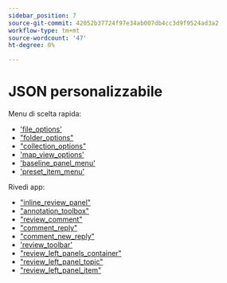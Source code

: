 ```yaml
---
sidebar_position: 7
source-git-commit: 42052b37724f97e34ab007db4cc3d9f9524ad3a2
workflow-type: tm+mt
source-wordcount: '47'
ht-degree: 0%

---
```



# JSON personalizzabile

Menu di scelta rapida:

- [&#39;file_options&#39;](./../../jsons/context_menus/file_options.json)
- [&quot;folder_options&quot;](./../../jsons/context_menus/folder_options.json)
- [&quot;collection_options&quot;](./../../jsons/context_menus/collection_options.json)
- [&#39;map_view_options&#39;](./../../jsons/context_menus/map_view_options.json)
- [&#39;baseline_panel_menu&#39;](./../../jsons/context_menus/baseline_panel_menu.json)
- [&#39;preset_item_menu&#39;](./../../jsons/context_menus/preset_item_menu.json)

Rivedi app:

- [&quot;inline_review_panel&quot;](./../../jsons/review_app/inline_review_panel.json)
- [&quot;annotation_toolbox&quot;](./../../jsons/review_app/annotation_toolbox.json)
- [&quot;review_comment&quot;](./../../jsons/review_app/review_comment.json)
- [&quot;comment_reply&quot;](./../../jsons/review_app/comment_reply.json)
- [&quot;comment_new_reply&quot;](./../../jsons/review_app/comment_new_reply.json)
- [&#39;review_toolbar&#39;](./../../jsons/review_app/review_toolbar.json)
- [&quot;review_left_panels_container&quot;](./../../jsons/review_app/review_left_panels_container.json)
- [&quot;review_left_panel_topic&quot;](./../../jsons/review_app/review_left_panel_topics.json)
- [&quot;review_left_panel_item&quot;](./../../jsons/review_app/review_left_panel_item.json)
